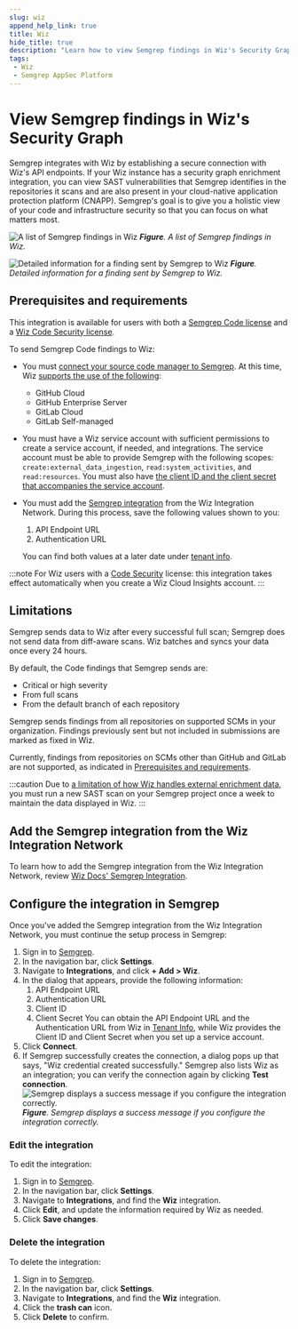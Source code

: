 ```yaml
---
slug: wiz
append_help_link: true
title: Wiz
hide_title: true
description: "Learn how to view Semgrep findings in Wiz's Security Graph."
tags:
 - Wiz
 - Semgrep AppSec Platform
---
```


# View Semgrep findings in Wiz's Security Graph

Semgrep integrates with Wiz by establishing a secure connection with Wiz's API endpoints. If your Wiz instance has a security graph enrichment integration, you can view SAST vulnerabilities that Semgrep identifies in the repositories it scans and are also present in your cloud-native application protection platform (CNAPP). Semgrep's goal is to give you a holistic view of your code and infrastructure security so that you can focus on what matters most.

![A list of Semgrep findings in Wiz](/img/semgrep-findings-in-wiz.png#md-width)
_**Figure**. A list of Semgrep findings in Wiz._

![Detailed information for a finding sent by Semgrep to Wiz](/img/wiz-finding-details-2.png#md-width)
_**Figure**. Detailed information for a finding sent by Semgrep to Wiz._

## Prerequisites and requirements

This integration is available for users with both a [Semgrep Code license](https://semgrep.dev/products/semgrep-code/) and a [Wiz Code Security license](https://www.wiz.io/platform/wiz-code).

To send Semgrep Code findings to Wiz:

- You must [connect your source code manager to Semgrep](https://semgrep.dev/docs/deployment/connect-scm). At this time, Wiz [supports the use of the following](https://win.wiz.io/docs/sast-app-vuln-findings-schema#schema-fields):
  - GitHub Cloud
  - GitHub Enterprise Server
  - GitLab Cloud
  - GitLab Self-managed
- You must have a Wiz service account with sufficient permissions to create a service account, if needed, and integrations. The service account must be able to provide Semgrep with the following scopes: `create:external_data_ingestion`, `read:system_activities`, and `read:resources`. You must also have [the client ID and the client secret that accompanies the service account](https://docs.wiz.io/wiz-docs/docs/semgrep-integration).
- You must add the [Semgrep integration](https://app.wiz.io/settings/automation/integrations) from the Wiz Integration Network. During this process, save the following values shown to you:
   1. API Endpoint URL
   2. Authentication URL
   
   You can find both values at a later date under [tenant info](https://app.wiz.io/tenant-info/general).

:::note 
For Wiz users with a [Code Security](https://www.wiz.io/platform/wiz-code) license: this integration takes effect automatically when you create a Wiz Cloud Insights account.
:::

## Limitations

Semgrep sends data to Wiz after every successful full scan; Semgrep does not send data from diff-aware scans. Wiz batches and syncs your data once every 24 hours.

By default, the Code findings that Semgrep sends are:

- Critical or high severity
- From full scans
- From the default branch of each repository

Semgrep sends findings from all repositories on supported SCMs in your organization. Findings previously sent but not included in submissions are marked as fixed in Wiz.

Currently, findings from repositories on SCMs other than GitHub and GitLab are not supported, as indicated in [Prerequisites and requirements](#prerequisites-and-requirements).

:::caution
Due to [a limitation of how Wiz handles external enrichment data](https://win.wiz.io/docs/limitations#external-enrichment-limitations), you must run a new SAST scan on your Semgrep project once a week to maintain the data displayed in Wiz.
:::


## Add the Semgrep integration from the Wiz Integration Network

To learn how to add the Semgrep integration from the Wiz Integration Network, review [Wiz Docs' Semgrep Integration](https://docs.wiz.io/wiz-docs/docs/semgrep-integration).

## Configure the integration in Semgrep

Once you've added the Semgrep integration from the Wiz Integration Network, you must continue the setup process in Semgrep:

1. Sign in to [Semgrep](https://semgrep.dev/login).
1. In the navigation bar, click **Settings**.
2. Navigate to **Integrations**, and click **+ Add > Wiz**. 
3. In the dialog that appears, provide the following information:
   1. API Endpoint URL
   2. Authentication URL
   3. Client ID
   4. Client Secret
   You can obtain the API Endpoint URL and the Authentication URL from Wiz in [Tenant Info](https://app.wiz.io/tenant-info/general), while Wiz provides the Client ID and Client Secret when you set up a service account.
4. Click **Connect**.
5. If Semgrep successfully creates the connection, a dialog pops up that says, "Wiz credential created successfully." Semgrep also lists Wiz as an integration; you can verify the connection again by clicking **Test connection**.
   ![Semgrep displays a success message if you configure the integration correctly.](/img/kb/wiz-semgrep-integration.png#md-width)
   _**Figure**. Semgrep displays a success message if you configure the integration correctly._

### Edit the integration

To edit the integration:

1. Sign in to [Semgrep](https://semgrep.dev/login).
2. In the navigation bar, click **Settings**.
3. Navigate to **Integrations**, and find the **Wiz** integration.
4. Click **Edit**, and update the information required by Wiz as needed.
5. Click **Save changes**.

### Delete the integration

To delete the integration:

1. Sign in to [Semgrep](https://semgrep.dev/login).
2. In the navigation bar, click **Settings**.
3. Navigate to **Integrations**, and find the **Wiz** integration.
4. Click the **<i class="fa-solid fa-trash"></i> trash can** icon.
5. Click **Delete** to confirm.
